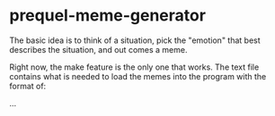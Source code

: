 # prequel-meme-generator

The basic idea is to think of a situation, pick the "emotion" that best describes the situation, and out comes a meme.
 
Right now, the make feature is the only one that works.
The text file contains what is needed to load the memes into the program with the format of:

<filename>
<movie quote>
<emotion> <emotion> <emotion> ...
